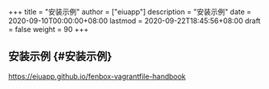 +++
title = "安装示例"
author = ["eiuapp"]
description = "安装示例"
date = 2020-09-10T00:00:00+08:00
lastmod = 2020-09-22T18:45:56+08:00
draft = false
weight = 90
+++

## 安装示例 {#安装示例}

<https://eiuapp.github.io/fenbox-vagrantfile-handbook>

